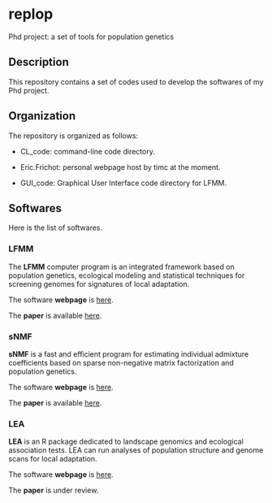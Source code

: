 replop
======

Phd project: a set of tools for population genetics

Description
-----------

This repository contains a set of codes used 
to develop the softwares of my Phd project. 

Organization
------------
The repository is organized as follows:

* CL\_code: command-line code directory.

* Eric.Frichot: personal webpage host by timc at the moment.

* GUI\_code: Graphical User Interface code directory for LFMM.

Softwares
----------
Here is the list of softwares.

### LFMM 
The **LFMM** computer program is an integrated framework 
based on population genetics, ecological modeling and 
statistical techniques for screening genomes for 
signatures of local adaptation.

The software **webpage** is [here](http://membres-timc.imag.fr/Olivier.Francois/lfmm.html). 

The **paper** is available [here](http://mbe.oxfordjournals.org/content/30/7/1687.full).

### sNMF

**sNMF** is a fast and efficient program for estimating 
individual admixture coefficients based on sparse non-negative 
matrix factorization and population genetics. 


The software **webpage** is [here](http://membres-timc.imag.fr/Olivier.Francois/snmf.html). 

The **paper** is available [here](http://www.genetics.org/content/early/2014/02/02/genetics.113.160572.abstract?sid=8d0577ff-bbb4-430d-a898-f6e4929d9c7f).

### LEA
**LEA** is an R package dedicated to landscape genomics and ecological 
association tests. LEA can run analyses of population structure and genome 
scans for local adaptation. 

The software **webpage** is [here](http://membres-timc.imag.fr/Olivier.Francois/lea.html). 

The **paper** is under review. 

